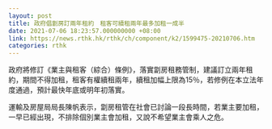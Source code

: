 ```yaml
---
layout: post
title: 政府倡劏房訂兩年租約　租客可續租兩年最多加租一成半
date: 2021-07-06 18:23:57.000000000 +08:00
link: https://news.rthk.hk/rthk/ch/component/k2/1599475-20210706.htm
categories: rthk
---
```


政府將修訂《業主與租客（綜合）條例》，落實劏房租務管制，建議訂立兩年租約，期間不得加租，租客有權續租兩年，續租加幅上限為15％，若修例在本立法年度通過，預計最快年底或明年初落實。

運輸及房屋局局長陳帆表示，劏房租管在社會已討論一段長時間，若業主要加租，一早已經出現，不排除個別業主會加租，又說不希望業主會乘人之危。
